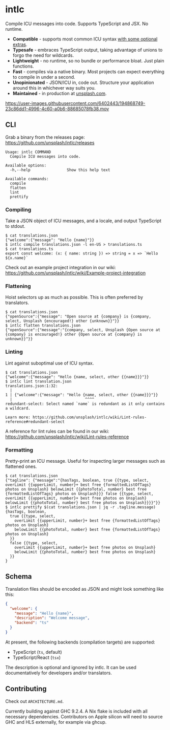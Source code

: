 # intlc

Compile ICU messages into code. Supports TypeScript and JSX. No runtime.

- **Compatible** - supports most common ICU syntax [with some optional extras](https://github.com/unsplash/intlc/wiki/ICU-syntax).
- **Typesafe** - embraces TypeScript output, taking advantage of unions to forgo the need for wildcards.
- **Lightweight** - no runtime, so no bundle or performance bloat. Just plain functions.
- **Fast** - compiles via a native binary. Most projects can expect everything to compile in under a second.
- **Unopinionated** - JSON/ICU in, code out. Structure your application around this in whichever way suits you.
- **Maintained** - in production at [unsplash.com](https://unsplash.com).

https://user-images.githubusercontent.com/6402443/194868749-23c86dd1-4996-4c60-a0b6-88685078fb38.mov

## CLI

Grab a binary from the releases page: https://github.com/unsplash/intlc/releases

```
Usage: intlc COMMAND
  Compile ICU messages into code.

Available options:
  -h,--help                Show this help text

Available commands:
  compile
  flatten
  lint
  prettify
```

### Compiling

Take a JSON object of ICU messages, and a locale, and output TypeScript to stdout.

```console
$ cat translations.json
{"welcome":{"message": "Hello {name}"}}
$ intlc compile translations.json -l en-US > translations.ts
$ cat translations.ts
export const welcome: (x: { name: string }) => string = x => `Hello ${x.name}`
```

Check out an example project integration in our wiki: https://github.com/unsplash/intlc/wiki/Example-project-integration

### Flattening

Hoist selectors up as much as possible. This is often preferred by translators.

```console
$ cat translations.json
{"openSource":{"message": "Open source at {company} is {company, select, Unsplash {encouraged!} other {unknown}}"}}
$ intlc flatten translations.json
{"openSource":{"message":"{company, select, Unsplash {Open source at {company} is encouraged!} other {Open source at {company} is unknown}}"}}
```

### Linting

Lint against suboptimal use of ICU syntax.

```console
$ cat translations.json
{"welcome":{"message": "Hello {name, select, other {{name}}}"}}
$ intlc lint translation.json
translations.json:1:32:
  |
1 | {"welcome":{"message": "Hello {name, select, other {{name}}}"}}
  |                                ^^^^
redundant-select: Select named `name` is redundant as it only contains a wildcard.

Learn more: https://github.com/unsplash/intlc/wiki/Lint-rules-reference#redundant-select
```

A reference for lint rules can be found in our wiki: https://github.com/unsplash/intlc/wiki/Lint-rules-reference

### Formatting

Pretty-print an ICU message. Useful for inspecting larger messages such as flattened ones.

```console
$ cat translations.json
{"tagline": {"message":"{hasTags, boolean, true {{type, select, overLimit {{upperLimit, number}+ best free {formattedListOfTags} photos on Unsplash} belowLimit {{photoTotal, number} best free {formattedListOfTags} photos on Unsplash}}} false {{type, select, overLimit {{upperLimit, number}+ best free photos on Unsplash} belowLimit {{photoTotal, number} best free photos on Unsplash}}}}"}}
$ intlc prettify $(cat translations.json | jq -r .tagline.message)
{hasTags, boolean,
  true {{type, select,
    overLimit {{upperLimit, number}+ best free {formattedListOfTags} photos on Unsplash}
    belowLimit {{photoTotal, number} best free {formattedListOfTags} photos on Unsplash}
  }}
  false {{type, select,
    overLimit {{upperLimit, number}+ best free photos on Unsplash}
    belowLimit {{photoTotal, number} best free photos on Unsplash}
  }}
}

```

## Schema

Translation files should be encoded as JSON and might look something like this:

```json
{
  "welcome": {
    "message": "Hello {name}",
    "description": "Welcome message",
    "backend": "ts"
  }
}
```

At present, the following backends (compilation targets) are supported:

- TypeScript (`ts`, default)
- TypeScript/React (`tsx`)

The description is optional and ignored by intlc. It can be used documentatively for developers and/or translators.

## Contributing

Check out `ARCHITECTURE.md`.

Currently building against GHC 9.2.4. A Nix flake is included with all necessary dependencies. Contributors on Apple silicon will need to source GHC and HLS externally, for example via ghcup.
